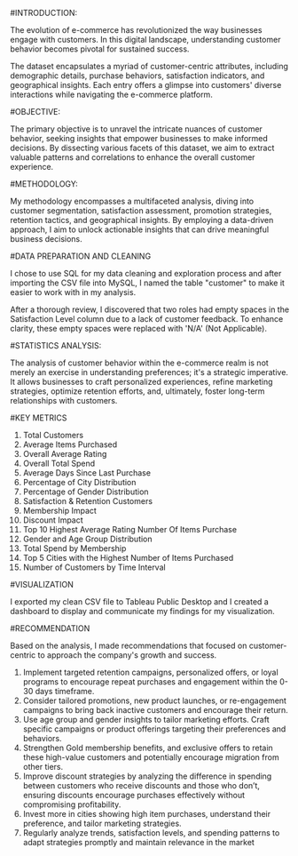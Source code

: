 #INTRODUCTION:

The evolution of e-commerce has revolutionized the way businesses engage with customers. In this digital landscape, understanding customer behavior becomes pivotal for sustained success.

The dataset encapsulates a myriad of customer-centric attributes, including demographic details, purchase behaviors, satisfaction indicators, and geographical insights. Each entry offers a glimpse into customers' diverse interactions while navigating the e-commerce platform.

#OBJECTIVE:

The primary objective is to unravel the intricate nuances of customer behavior, seeking insights that empower businesses to make informed decisions. By dissecting various facets of this dataset, we aim to extract valuable patterns and correlations to enhance the overall customer experience.

#METHODOLOGY:

My methodology encompasses a multifaceted analysis, diving into customer segmentation, satisfaction assessment, promotion strategies, retention tactics, and geographical insights. By employing a data-driven approach, I aim to unlock actionable insights that can drive meaningful business decisions.

#DATA PREPARATION AND CLEANING

I chose to use SQL for my data cleaning and exploration process and after importing the CSV file into MySQL, I named the table "customer" to make it easier to work with in my analysis.

After a thorough review, I discovered that two roles had empty spaces in the Satisfaction Level column due to a lack of customer feedback. To enhance clarity, these empty spaces were replaced with 'N/A' (Not Applicable). 

#STATISTICS ANALYSIS:

The analysis of customer behavior within the e-commerce realm is not merely an exercise in understanding preferences; it's a strategic imperative. It allows businesses to craft personalized experiences, refine marketing strategies, optimize retention efforts, and, ultimately, foster long-term relationships with customers.

#KEY METRICS

1. Total Customers
2. Average Items Purchased
3. Overall Average Rating
4. Overall Total Spend
5. Average Days Since Last Purchase
6. Percentage of City Distribution
7. Percentage of Gender Distribution
8. Satisfaction & Retention Customers
9. Membership Impact
10. Discount Impact
11. Top 10 Highest Average Rating Number Of Items Purchase
12. Gender and Age Group Distribution
13. Total Spend by Membership
14. Top 5 Cities with the Highest Number of Items Purchased
15. Number of Customers by Time Interval

#VISUALIZATION

I exported my clean CSV file to Tableau Public Desktop and I created a dashboard to display and communicate my findings for my visualization.

#RECOMMENDATION

Based on the analysis, I made recommendations that focused on customer-centric to approach the company's growth and success.

1. Implement targeted retention campaigns, personalized offers, or loyal programs to encourage repeat purchases and engagement within the 0-30 days timeframe.
2. Consider tailored promotions, new product launches, or re-engagement campaigns to bring back inactive customers and encourage their return.
3. Use age group and gender insights to tailor marketing efforts. Craft specific campaigns or product offerings targeting their preferences and behaviors.
4. Strengthen Gold membership benefits, and exclusive offers to retain these high-value customers and potentially encourage migration from other tiers.
5. Improve discount strategies by analyzing the difference in spending between customers who receive discounts and those who don’t, ensuring  discounts encourage purchases effectively without compromising profitability.
6. Invest more in cities showing high item purchases, understand their preference, and tailor marketing strategies.
7. Regularly analyze trends, satisfaction levels, and spending patterns to adapt strategies promptly and maintain relevance in the market
